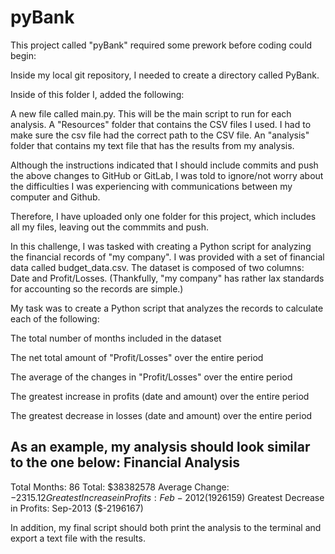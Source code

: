 # pyBank

This project called "pyBank" required some prework before coding could begin:

Inside my local git repository, I needed to create a directory called PyBank.

Inside of this folder I, added the following:

A new file called main.py. This will be the main script to run for each analysis.
A "Resources" folder that contains the CSV files I used. 
I had to make sure the csv file had the correct path to the CSV file.
An "analysis" folder that contains my text file that has the results from my analysis.

Although the instructions indicated that I should include commits and push the above changes to GitHub or GitLab, I was told to ignore/not worry about the difficulties I was experiencing with communications between my computer and Github.

Therefore, I have uploaded only one folder for this project, which includes all my files, leaving out the commmits and push.

In this challenge, I was tasked with creating a Python script for analyzing the financial records of "my company". I was provided with a set of financial data called budget_data.csv. The dataset is composed of two columns: Date and Profit/Losses. (Thankfully, "my company" has rather lax standards for accounting so the records are simple.)


My task was to create a Python script that analyzes the records to calculate each of the following:


The total number of months included in the dataset


The net total amount of "Profit/Losses" over the entire period


The average of the changes in "Profit/Losses" over the entire period


The greatest increase in profits (date and amount) over the entire period


The greatest decrease in losses (date and amount) over the entire period




As an example, my analysis should look similar to the one below:
Financial Analysis
----------------------------
Total Months: 86
Total: $38382578
Average  Change: $-2315.12
Greatest Increase in Profits: Feb-2012 ($1926159)
Greatest Decrease in Profits: Sep-2013 ($-2196167)


In addition, my final script should both print the analysis to the terminal and export a text file with the results.

